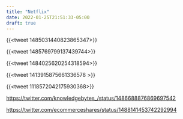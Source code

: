 ```yaml
---
title: "Netflix"
date: 2022-01-25T21:51:33-05:00
draft: true
---
```


{{<tweet 1485031440823865347>}}

{{<tweet 1485769799137439744>}}

{{<tweet 1484025620254318594>}}

{{<tweet 1413915875661336578 >}}

{{<tweet 1118572042175930368>}}

https://twitter.com/knowledgebytes_/status/1486688876869697542

https://twitter.com/ecommerceshares/status/1488141453742292994